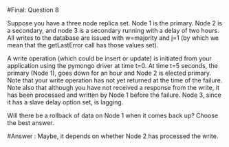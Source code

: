 #Final: Question 8

Suppose you have a three node replica set. Node 1 is the primary. Node 2 is a secondary, and node 3 is a secondary running with a delay of two hours. All writes to the database are issued with w=majority and j=1 (by which we mean that the getLastError call has those values set).

A write operation (which could be insert or update) is initiated from your application using the pymongo driver at time t=0. At time t=5 seconds, the primary (Node 1), goes down for an hour and Node 2 is elected primary. Note that your write operation has not yet returned at the time of the failure. Note also that although you have not received a response from the write, it has been processed and written by Node 1 before the failure. Node 3, since it has a slave delay option set, is lagging.

Will there be a rollback of data on Node 1 when it comes back up? Choose the best answer.



#Answer : Maybe, it depends on whether Node 2 has processed the write.